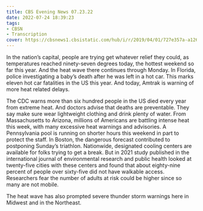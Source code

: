 ```yaml
---
title: CBS Evening News 07.23.22
date: 2022-07-24 18:39:23
tags:
- CBSN
- Transcription
cover: https://cbsnews1.cbsistatic.com/hub/i/r/2019/04/01/727e357a-a126-4138-a2c5-4d3222669d57/thumbnail/640x360/3ff2761028dc5c65cc4f07acd54bcd5c/cbsn2-logo-1920x1080.jpg
---
```

In the nation’s capital, people are trying get whatever relief they could, as temperatures reached ninety-seven degrees today, the hottest weekend so far this year. And the heat wave there continues through Monday. In Florida, police investigating a baby’s death after he was left in a hot car. This marks eleven hot car fatalities in the US this year. And today, Amtrak is warning of more heat related delays. 

The CDC warns more than six hundred people in the US died every year from extreme heat. And doctors advise that deaths are preventable. They say make sure wear lightweight clothing and drink plenty of water. From Massachusetts to Arizona, millions of Americans are battling intense heat this week, with many excessive heat warnings and advisories. A Pennsylvania pool is running on shorter hours this weekend in part to protect the staff. In Boston, the dangerous forecast contributed to postponing Sunday’s triathlon. Nationwide, designated cooling centers are available for folks trying to get a break. But in 2021 study published in the international journal of environmental research and public health looked at twenty-five cities with these centers and found that about eighty-nine percent of people over sixty-five did not have walkable access. Researchers fear the number of adults at risk could be higher since so many are not mobile. 

The heat wave has also prompted severe thunder storm warnings here in Midwest and in the Northeast. 
